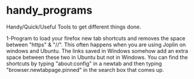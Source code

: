 # handy_programs
Handy/Quick/Useful Tools to get different things done.

1-Program to load your firefox new tab shortcuts and removes the space between "https" & "//". This often happens when you are using Joplin on windows and Ubuntu. The links saved in Windows somehow add an extra space between these two in Ubuntu but not in Windows.
You can find the shortcuts by typing "about:config" in a newtab and then typing "browser.newtabpage.pinned" in the search box that comes up.

